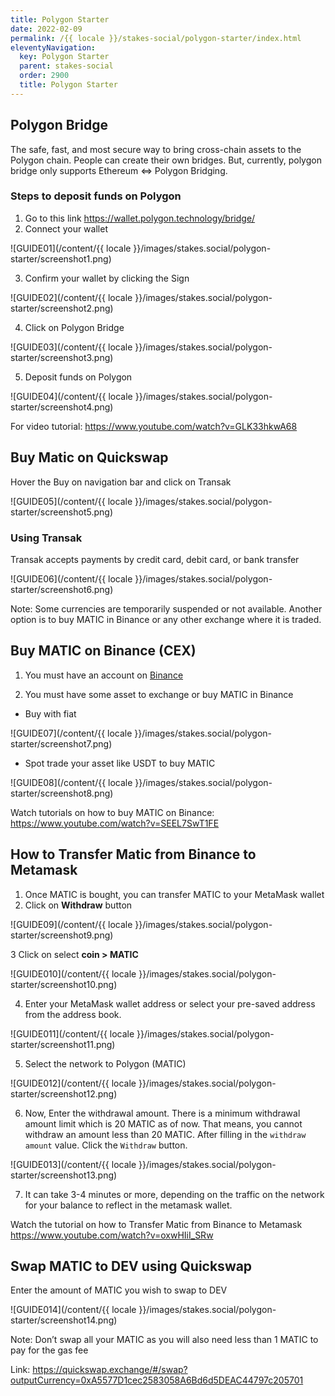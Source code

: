 ```yaml
---
title: Polygon Starter
date: 2022-02-09
permalink: /{{ locale }}/stakes-social/polygon-starter/index.html
eleventyNavigation:
  key: Polygon Starter
  parent: stakes-social
  order: 2900
  title: Polygon Starter
---
```


## Polygon Bridge 
The safe, fast, and most secure way to bring cross-chain assets to the Polygon chain. People can create their own bridges. But, currently, polygon bridge only supports Ethereum ⇔ Polygon Bridging.

### Steps to deposit funds on Polygon

1. Go to this link https://wallet.polygon.technology/bridge/
2. Connect your wallet

![GUIDE01](/content/{{ locale }}/images/stakes.social/polygon-starter/screenshot1.png)

3. Confirm your wallet by clicking the Sign

![GUIDE02](/content/{{ locale }}/images/stakes.social/polygon-starter/screenshot2.png)

4. Click on Polygon Bridge

![GUIDE03](/content/{{ locale }}/images/stakes.social/polygon-starter/screenshot3.png)

5. Deposit funds on Polygon

![GUIDE04](/content/{{ locale }}/images/stakes.social/polygon-starter/screenshot4.png)

For video tutorial: https://www.youtube.com/watch?v=GLK33hkwA68

## Buy Matic on Quickswap

Hover the Buy on navigation bar and click on Transak

![GUIDE05](/content/{{ locale }}/images/stakes.social/polygon-starter/screenshot5.png)

### Using Transak

Transak accepts payments by credit card, debit card, or bank transfer

![GUIDE06](/content/{{ locale }}/images/stakes.social/polygon-starter/screenshot6.png)

Note: Some currencies are temporarily suspended or not available. Another option is to buy MATIC in Binance or any other exchange where it is traded.

## Buy MATIC on Binance (CEX)

1. You must have an account on [Binance](https://www.binance.com/en)

2. You must have some asset to exchange or buy MATIC in Binance
- Buy with fiat 

![GUIDE07](/content/{{ locale }}/images/stakes.social/polygon-starter/screenshot7.png)

- Spot trade your asset like USDT to buy MATIC

![GUIDE08](/content/{{ locale }}/images/stakes.social/polygon-starter/screenshot8.png)

Watch tutorials on how to buy MATIC on Binance: https://www.youtube.com/watch?v=SEEL7SwT1FE

## How to Transfer Matic from Binance to Metamask
1. Once MATIC is bought, you can transfer MATIC to your MetaMask wallet
2. Click on <strong>Withdraw</strong> button 

![GUIDE09](/content/{{ locale }}/images/stakes.social/polygon-starter/screenshot9.png)

3 Click on select <strong>coin > MATIC</strong>

![GUIDE010](/content/{{ locale }}/images/stakes.social/polygon-starter/screenshot10.png)

4. Enter your MetaMask wallet address or select your pre-saved address from the address book.

![GUIDE011](/content/{{ locale }}/images/stakes.social/polygon-starter/screenshot11.png)

5. Select the network to Polygon (MATIC)

![GUIDE012](/content/{{ locale }}/images/stakes.social/polygon-starter/screenshot12.png)

6. Now, Enter the withdrawal amount. There is a minimum withdrawal amount limit which is 20 MATIC as of now. That means, you cannot withdraw an amount less than 20 MATIC. After filling in the `withdraw amount` value. Click the `Withdraw` button. 

![GUIDE013](/content/{{ locale }}/images/stakes.social/polygon-starter/screenshot13.png)

7. It can take 3-4 minutes or more, depending on the traffic on the network for your balance to reflect in the metamask wallet. 

Watch the tutorial on how to Transfer Matic from Binance to Metamask https://www.youtube.com/watch?v=oxwHIiI_SRw

## Swap MATIC to DEV using Quickswap

Enter the amount of MATIC you wish to swap to DEV

![GUIDE014](/content/{{ locale }}/images/stakes.social/polygon-starter/screenshot14.png)

Note: Don’t swap all your MATIC as you will also need less than 1 MATIC to pay for the gas fee

Link: https://quickswap.exchange/#/swap?outputCurrency=0xA5577D1cec2583058A6Bd6d5DEAC44797c205701

